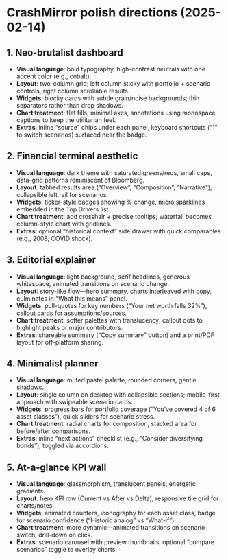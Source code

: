# CrashMirror polish directions (2025-02-14)

## 1. Neo-brutalist dashboard
- **Visual language**: bold typography, high-contrast neutrals with one accent color (e.g., cobalt).
- **Layout**: two-column grid; left column sticky with portfolio + scenario controls, right column scrollable results.
- **Widgets**: blocky cards with subtle grain/noise backgrounds; thin separators rather than drop shadows.
- **Chart treatment**: flat fills, minimal axes, annotations using monospace captions to keep the utilitarian feel.
- **Extras**: inline “source” chips under each panel, keyboard shortcuts (“1” to switch scenarios) surfaced near the badge.

## 2. Financial terminal aesthetic
- **Visual language**: dark theme with saturated greens/reds, small caps, data-grid patterns reminiscent of Bloomberg.
- **Layout**: tabbed results area (“Overview”, “Composition”, “Narrative”); collapsible left rail for scenarios.
- **Widgets**: ticker-style badges showing % change, micro sparklines embedded in the Top Drivers list.
- **Chart treatment**: add crosshair + precise tooltips; waterfall becomes column-style chart with gridlines.
- **Extras**: optional “historical context” side drawer with quick comparables (e.g., 2008, COVID shock).

## 3. Editorial explainer
- **Visual language**: light background, serif headlines, generous whitespace, animated transitions on scenario change.
- **Layout**: story-like flow—hero summary, charts interleaved with copy, culminates in “What this means” panel.
- **Widgets**: pull-quotes for key numbers (“Your net worth falls 32%”), callout cards for assumptions/sources.
- **Chart treatment**: softer palettes with translucency; callout dots to highlight peaks or major contributors.
- **Extras**: shareable summary (“Copy summary” button) and a print/PDF layout for off-platform sharing.

## 4. Minimalist planner
- **Visual language**: muted pastel palette, rounded corners, gentle shadows.
- **Layout**: single column on desktop with collapsible sections; mobile-first approach with swipeable scenario cards.
- **Widgets**: progress bars for portfolio coverage (“You’ve covered 4 of 6 asset classes”), quick sliders for scenario stress.
- **Chart treatment**: radial charts for composition, stacked area for before/after comparisons.
- **Extras**: inline “next actions” checklist (e.g., “Consider diversifying bonds”), toggled via accordions.

## 5. At-a-glance KPI wall
- **Visual language**: glassmorphism, translucent panels, energetic gradients.
- **Layout**: hero KPI row (Current vs After vs Delta), responsive tile grid for charts/notes.
- **Widgets**: animated counters, iconography for each asset class, badge for scenario confidence (“Historic analog” vs “What-if”).
- **Chart treatment**: more dynamic—animated transitions on scenario switch, drill-down on click.
- **Extras**: scenario carousel with preview thumbnails, optional “compare scenarios” toggle to overlay charts.

